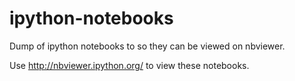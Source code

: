 # ipython-notebooks

Dump of ipython notebooks to so they can be viewed on nbviewer.
 
Use http://nbviewer.ipython.org/ to view these notebooks.
